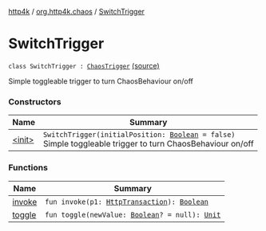 [http4k](../../index.md) / [org.http4k.chaos](../index.md) / [SwitchTrigger](./index.md)

# SwitchTrigger

`class SwitchTrigger : `[`ChaosTrigger`](../-chaos-trigger.md) [(source)](https://github.com/http4k/http4k/blob/master/http4k-testing-chaos/src/main/kotlin/org/http4k/chaos/ChaosTriggers.kt#L28)

Simple toggleable trigger to turn ChaosBehaviour on/off

### Constructors

| Name | Summary |
|---|---|
| [&lt;init&gt;](-init-.md) | `SwitchTrigger(initialPosition: `[`Boolean`](https://kotlinlang.org/api/latest/jvm/stdlib/kotlin/-boolean/index.html)` = false)`<br>Simple toggleable trigger to turn ChaosBehaviour on/off |

### Functions

| Name | Summary |
|---|---|
| [invoke](invoke.md) | `fun invoke(p1: `[`HttpTransaction`](../../org.http4k.core/-http-transaction/index.md)`): `[`Boolean`](https://kotlinlang.org/api/latest/jvm/stdlib/kotlin/-boolean/index.html) |
| [toggle](toggle.md) | `fun toggle(newValue: `[`Boolean`](https://kotlinlang.org/api/latest/jvm/stdlib/kotlin/-boolean/index.html)`? = null): `[`Unit`](https://kotlinlang.org/api/latest/jvm/stdlib/kotlin/-unit/index.html) |
